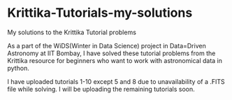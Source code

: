 # Krittika-Tutorials-my-solutions
My solutions to the Krittika Tutorial problems


As a part of the WiDS(Winter in Data Science) project in Data=Driven Astronomy at IIT Bombay, I have solved these tutorial problems from the Krittika resource for beginners who
want to work with astronomical data in python.

I have uploaded tutorials 1-10 except 5 and 8 due to unavailability of a .FITS file while solving. I will be uploading the remaining tutorials soon.

